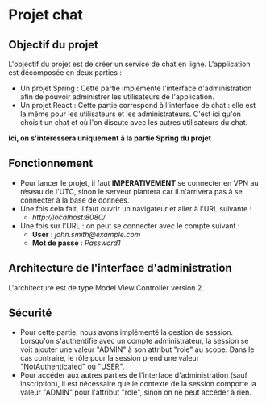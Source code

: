 # Projet chat

## Objectif du projet

L'objectif du projet est de créer un service de chat en ligne. L'application est décomposée en deux parties :
- Un projet Spring : Cette partie implémente l'interface d'administration afin de pouvoir administrer les utilisateurs de l'application.
- Un projet React : Cette partie correspond à l'interface de chat : elle est la même pour les utilisateurs et les administrateurs. C'est ici qu'on choisit un chat et où l'on discute avec les autres utilisateurs du chat.

**Ici, on s'intéressera uniquement à la partie Spring du projet**

## Fonctionnement

- Pour lancer le projet, il faut **IMPERATIVEMENT** se connecter en VPN au réseau de l'UTC, sinon le serveur plantera car il n'arrivera pas à se connecter à la base de données.
- Une fois cela fait, il faut ouvrir un navigateur et aller à l'URL suivante :
  - _http://localhost:8080/_
- Une fois sur l'URL : on peut se connecter avec le compte suivant :
  - **User** : _john.smith@example.com_
  - **Mot de passe** : _Password1_

## Architecture de l'interface d'administration

L'architecture est de type Model View Controller version 2.

## Sécurité

- Pour cette partie, nous avons implémenté la gestion de session. Lorsqu'on s'authentifie avec un compte administrateur, la session se voit ajouter une valeur "ADMIN" à son attribut "role" au scope. Dans le cas contraire, le rôle pour la session prend une valeur "NotAuthenticated" ou "USER".  
- Pour accéder aux autres parties de l'interface d'administration (sauf inscription), il est nécessaire que le contexte de la session comporte la valeur "ADMIN" pour l'attribut "role", sinon on ne peut accéder à rien.
